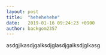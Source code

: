 ```yaml
---
layout: post
title:  "hehehehehe"
date:   2019-01-16 09:24:23 +0900
author: backgom2357
---
```

asdgjlkasdjgalksdjglasdjgalksdjglkasg
